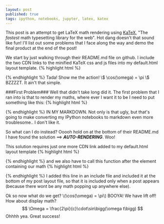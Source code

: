 ```yaml
---
layout: post
published: true
tags: ipython, notebooks, jupyter, latex, katex 
---
```




This post is an attempt to get LaTeX math rendering using [KaTeX](https://khan.github.io/KaTeX/), "The _fastest_ math typesetting library for the web". Hot dang doesn't that sound like fun! I'll list out some problems that I face along the way and demo the final product at the end of the post!

We start by just walking through their README.md file on github. I include the two CDN links to the minified KaTeX css and js files into my default.html layout template. 
{% highlight html %}
<link rel="stylesheet" href="//cdnjs.cloudflare.com/ajax/libs/KaTeX/0.3.0/katex.min.css">
<script src="//cdnjs.cloudflare.com/ajax/libs/KaTeX/0.3.0/katex.min.js"></script>
{% endhighlight %}
Tada! Show me the action! \$ \cos(\omega) = \pi \$
BZZZZT. It ain't that simple.

###First Problem###
Well that didn't take long did it. The first problem that I ran into is that to render my maths, where ever I want it to be I need to put something like this:
{% highlight html %}
<script>katex.render("\cos(\omega) = \pi", element);</script>
{% endhighlight %}
IN MY MARKDOWN. Not only is that ugly, but that's going to make converting my IPython notebooks to markdown even more troublesome.. I don't like it.

So what can I do instead? Ooooh hold on at the bottom of their README.md I have found the solution ==> __*AUTO-RENDERING*__. Woo!

This solution requires just one more CDN link added to my default.html layout template
{% highlight html %}
<script src="//cdnjs.cloudflare.com/ajax/libs/KaTeX/0.5.1/contrib/auto-render.min.js"></script>
{% endhighlight %}
and we also have to call this function after the element containing our math
{% highlight html  %}
<script>renderMathInElement(document.getElementById("example"));</script>
{% endhighlight %}
I added this line in an include file and included it at the bottom of my post layout file, so that it is included only when a post appears (because there wont be any math popping up anywhere else).

Ok so now what do we get? \\(\cos(\omega) = \pi\\) 
BOOYA! We have lift off!
How about display math? 
$$ \Omega = \frac{2\pi}{c}\cdot\sin\bigg(\omega t\bigg) $$
Ohhhh yea. Great success!
